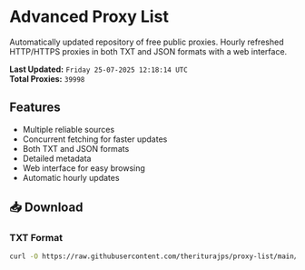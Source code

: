 # Advanced Proxy List

Automatically updated repository of free public proxies. Hourly refreshed HTTP/HTTPS proxies in both TXT and JSON formats with a web interface.

**Last Updated:** `Friday 25-07-2025 12:18:14 UTC`  
**Total Proxies:** `39998`

## Features
- Multiple reliable sources
- Concurrent fetching for faster updates
- Both TXT and JSON formats
- Detailed metadata
- Web interface for easy browsing
- Automatic hourly updates

## 📥 Download

### TXT Format
```bash
curl -O https://raw.githubusercontent.com/theriturajps/proxy-list/main/proxies.txt